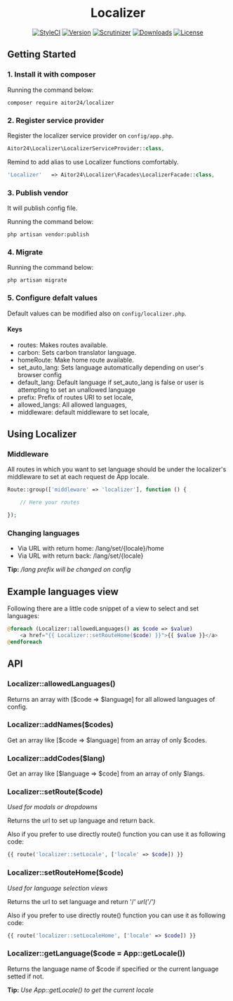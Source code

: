 <h1 align="center">Localizer</h1>

<p align="center">
    <a href="https://styleci.io/repos/74991261"><img src="https://styleci.io/repos/74991261/shield?style=flat&branch=master" alt="StyleCI"></a>
    <a href="https://github.com/24aitor/Localizer/releases"><img src="https://poser.pugx.org/aitor24/localizer/v/stable.svg" alt="Version"></a>
    <a href="https://scrutinizer-ci.com/g/24aitor/Localizer/?branch=master"><img src="https://scrutinizer-ci.com/g/24aitor/Localizer/badges/quality-score.png?b=master" alt="Scrutinizer"></a>
    <a href="https://github.com/24aitor/Localizer"><img src="https://poser.pugx.org/aitor24/localizer/d/total.svg" alt="Downloads"></a>
    <a href="https://raw.githubusercontent.com/24aitor/localizer/master/LICENSE"><img src="https://poser.pugx.org/aitor24/localizer/license.svg" alt="License"></a>
</p>



## Getting Started

### 1. Install it with composer

Running the command below:

```
composer require aitor24/localizer
```

### 2. Register service provider

Register the localizer service provider on ``config/app.php``.

```php
Aitor24\Localizer\LocalizerServiceProvider::class,
```

Remind to add alias to use Localizer functions comfortably.

```php
'Localizer'   => Aitor24\Localizer\Facades\LocalizerFacade::class,
```

### 3. Publish vendor

It will publish config file.

Running the command below:

```
php artisan vendor:publish
```

### 4. Migrate


Running the command below:

```
php artisan migrate
```


### 5. Configure defalt values

Default values can be modified also on `config/localizer.php`.

#### Keys

- routes: Makes routes available.
- carbon: Sets carbon translator language.
- homeRoute: Make home route available.
- set_auto_lang: Sets language automatically depending on user's browser config
- default_lang: Default language if set_auto_lang is false or user is attempting to set an unallowed language
- prefix: Prefix of routes URI to set locale,
- allowed_langs: All allowed languages,
- middleware: default middleware to set locale,

## Using Localizer

### Middleware

All routes in which you want to set language should be under the localizer's
middleware to set at each request de App locale.

```php
Route::group(['middleware' => 'localizer'], function () {

    // Here your routes

});
```

### Changing languages

- Via URL with return home: /lang/set/{locale}/home
- Via URL with return back: /lang/set/{locale}

**Tip:** */lang prefix will be changed on config*

## Example languages view

Following there are a little code snippet of a view to select and
set languages:

```php
@foreach (Localizer::allowedLanguages() as $code => $value)
    <a href="{{ Localizer::setRouteHome($code) }}">{{ $value }}</a>
@endforeach
```

## API

### Localizer::allowedLanguages()

Returns an array with [$code => $language] for all allowed
languages of config.

### Localizer::addNames($codes)

Get an array like [$code => $language] from an array of only $codes.


### Localizer::addCodes($lang)

Get an array like [$language => $code] from an array of only $langs.

### Localizer::setRoute($code)

*Used for modals or dropdowns*

Returns the url to set up language and return back.

Also if you prefer to use directly route() function you can use it
as following code:

```php
{{ route('localizer::setLocale', ['locale' => $code]) }}
```

### Localizer::setRouteHome($code)

*Used for language selection views*

Returns the url to set language and return '/' *url('/')*

Also if you prefer to use directly route() function you can use it
as following code:

```php
{{ route('localizer::setLocaleHome', ['locale' => $code]) }}
```

### Localizer::getLanguage($code = App::getLocale())

Returns the language name of $code if specified or the current
language setted if not.

**Tip:** *Use App::getLocale() to get the current locale*
